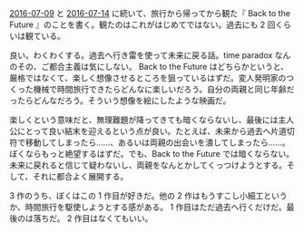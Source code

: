 [2016-07-09][] と [2016-07-14][] に続いて、旅行から帰ってから観た『 Back to the Future 』のことを書く。観たのはこれがはじめてではない。過去にも 2 回くらいは観ている。

良い。わくわくする。過去へ行き雷を使って未来に戻る話。time paradox なんのその、ご都合主義は気にしない。 Back to the Future はどちらかというと、厳格ではなくて、楽しく想像させるところを狙っているはずだ。変人発明家のつくった機械で時間旅行できたらどんなに楽しいだろう。自分の両親と同じ年齢だったらどんなだろう。そういう想像を絵にしたような映画だ。

楽しくという意味だと、無理難題が降ってきても暗くならないし、最後には主人公にとって良い結末を迎えるという点が良い。たとえば、未来から過去へ片道切符で移動してしまったら……、あるいは両親の出会いを潰してしまったら……。ぼくならもっと絶望するはずだ。でも、Back to the Future では暗くならない。未来に戻れると信じて疑わないし、両親をなんとかしてくっつけようとする。そして、それに都合よく展開する。

3 作のうち、ぼくはこの 1 作目が好きだ。他の 2 作はもうすこし小細工というか、時間旅行を駆使しようとする感がある。 1 作目はただ過去へ行くだけだ。最後のは落ちだ。 2 作目はなくてもいい。

[2016-07-09]: http://blog.bouzuya.net/2016/07/09/
[2016-07-14]: http://blog.bouzuya.net/2016/07/14/
